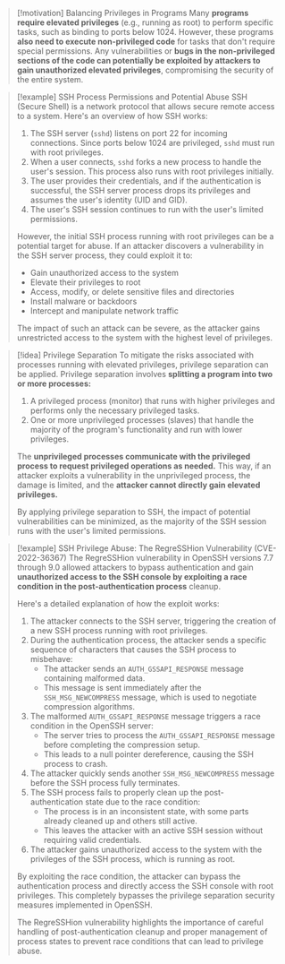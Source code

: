 > [!motivation] Balancing Privileges in Programs
> Many **programs require elevated privileges** (e.g., running as root) to perform specific tasks, such as binding to ports below 1024. However, these programs **also need to execute non-privileged code** for tasks that don't require special permissions. Any vulnerabilities or **bugs in the non-privileged sections of the code can potentially be exploited by attackers to gain unauthorized elevated privileges**, compromising the security of the entire system.

> [!example] SSH Process Permissions and Potential Abuse
> SSH (Secure Shell) is a network protocol that allows secure remote access to a system. Here's an overview of how SSH works:
> 
> 1. The SSH server (`sshd`) listens on port 22 for incoming connections. Since ports below 1024 are privileged, `sshd` must run with root privileges.
> 2. When a user connects, `sshd` forks a new process to handle the user's session. This process also runs with root privileges initially.
> 3. The user provides their credentials, and if the authentication is successful, the SSH server process drops its privileges and assumes the user's identity (UID and GID).
> 4. The user's SSH session continues to run with the user's limited permissions.
> 
> However, the initial SSH process running with root privileges can be a potential target for abuse. If an attacker discovers a vulnerability in the SSH server process, they could exploit it to:
> 
> - Gain unauthorized access to the system
> - Elevate their privileges to root
> - Access, modify, or delete sensitive files and directories
> - Install malware or backdoors
> - Intercept and manipulate network traffic
> 
> The impact of such an attack can be severe, as the attacker gains unrestricted access to the system with the highest level of privileges.

> [!idea] Privilege Separation
> To mitigate the risks associated with processes running with elevated privileges, privilege separation can be applied. Privilege separation involves **splitting a program into two or more processes:**
> 
> 1. A privileged process (monitor) that runs with higher privileges and performs only the necessary privileged tasks.
> 2. One or more unprivileged processes (slaves) that handle the majority of the program's functionality and run with lower privileges.
> 
> The **unprivileged processes communicate with the privileged process to request privileged operations as needed.** This way, if an attacker exploits a vulnerability in the unprivileged process, the damage is limited, and the **attacker cannot directly gain elevated privileges.**
> 
> By applying privilege separation to SSH, the impact of potential vulnerabilities can be minimized, as the majority of the SSH session runs with the user's limited permissions.

> [!example] SSH Privilege Abuse: The RegreSSHion Vulnerability (CVE-2022-36367)
> The RegreSSHion vulnerability in OpenSSH versions 7.7 through 9.0 allowed attackers to bypass authentication and gain **unauthorized access to the SSH console by exploiting a race condition in the post-authentication process** cleanup.
> 
> Here's a detailed explanation of how the exploit works:
> 
> 1. The attacker connects to the SSH server, triggering the creation of a new SSH process running with root privileges.
> 2. During the authentication process, the attacker sends a specific sequence of characters that causes the SSH process to misbehave:
>    - The attacker sends an `AUTH_GSSAPI_RESPONSE` message containing malformed data.
>    - This message is sent immediately after the `SSH_MSG_NEWCOMPRESS` message, which is used to negotiate compression algorithms.
> 3. The malformed `AUTH_GSSAPI_RESPONSE` message triggers a race condition in the OpenSSH server:
>    - The server tries to process the `AUTH_GSSAPI_RESPONSE` message before completing the compression setup.
>    - This leads to a null pointer dereference, causing the SSH process to crash.
> 4. The attacker quickly sends another `SSH_MSG_NEWCOMPRESS` message before the SSH process fully terminates.
> 5. The SSH process fails to properly clean up the post-authentication state due to the race condition:
>    - The process is in an inconsistent state, with some parts already cleaned up and others still active.
>    - This leaves the attacker with an active SSH session without requiring valid credentials.
> 6. The attacker gains unauthorized access to the system with the privileges of the SSH process, which is running as root.
> 
> By exploiting the race condition, the attacker can bypass the authentication process and directly access the SSH console with root privileges. This completely bypasses the privilege separation security measures implemented in OpenSSH.
> 
> The RegreSSHion vulnerability highlights the importance of careful handling of post-authentication cleanup and proper management of process states to prevent race conditions that can lead to privilege abuse.

